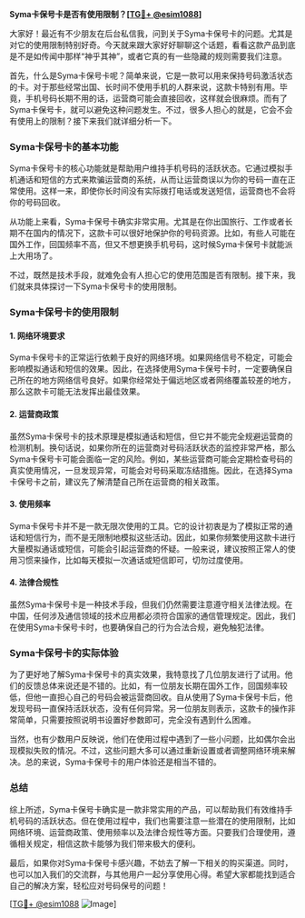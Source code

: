 **Syma卡保号卡是否有使用限制？[[TG💪+ @esim1088](https://t.me/s/esim1088)]**

大家好！最近有不少朋友在后台私信我，问到关于Syma卡保号卡的问题。尤其是对它的使用限制特别好奇。今天就来跟大家好好聊聊这个话题，看看这款产品到底是不是如传闻中那样“神乎其神”，或者它真的有一些隐藏的规则需要我们注意。

首先，什么是Syma卡保号卡呢？简单来说，它是一款可以用来保持号码激活状态的卡。对于那些经常出国、长时间不使用手机的人群来说，这款卡特别有用。毕竟，手机号码长期不用的话，运营商可能会直接回收，这样就会很麻烦。而有了Syma卡保号卡，就可以避免这种问题发生。不过，很多人担心的就是，它会不会有使用上的限制？接下来我们就详细分析一下。

### Syma卡保号卡的基本功能

Syma卡保号卡的核心功能就是帮助用户维持手机号码的活跃状态。它通过模拟手机通话和短信的方式来欺骗运营商的系统，从而让运营商误以为你的号码一直在正常使用。这样一来，即使你长时间没有实际拨打电话或发送短信，运营商也不会将你的号码回收。

从功能上来看，Syma卡保号卡确实非常实用。尤其是在你出国旅行、工作或者长期不在国内的情况下，这款卡可以很好地保护你的号码资源。比如，有些人可能在国外工作，回国频率不高，但又不想更换手机号码，这时候Syma卡保号卡就能派上大用场了。

不过，既然是技术手段，就难免会有人担心它的使用范围是否有限制。接下来，我们就来具体探讨一下Syma卡保号卡的使用限制。

### Syma卡保号卡的使用限制

#### 1. **网络环境要求**
Syma卡保号卡的正常运行依赖于良好的网络环境。如果网络信号不稳定，可能会影响模拟通话和短信的效果。因此，在选择使用Syma卡保号卡时，一定要确保自己所在的地方网络信号良好。如果你经常处于偏远地区或者网络覆盖较差的地方，那么这款卡可能无法发挥出最佳效果。

#### 2. **运营商政策**
虽然Syma卡保号卡的技术原理是模拟通话和短信，但它并不能完全规避运营商的检测机制。换句话说，如果你所在的运营商对号码活跃状态的监控非常严格，那么Syma卡保号卡可能会面临一定的风险。例如，某些运营商可能会定期检查号码的真实使用情况，一旦发现异常，可能会对号码采取冻结措施。因此，在选择Syma卡保号卡之前，建议先了解清楚自己所在运营商的相关政策。

#### 3. **使用频率**
Syma卡保号卡并不是一款无限次使用的工具。它的设计初衷是为了模拟正常的通话和短信行为，而不是无限制地模拟这些活动。因此，如果你频繁使用这款卡进行大量模拟通话或短信，可能会引起运营商的怀疑。一般来说，建议按照正常人的使用习惯来操作，比如每天模拟一次通话或短信即可，切勿过度使用。

#### 4. **法律合规性**
虽然Syma卡保号卡是一种技术手段，但我们仍然需要注意遵守相关法律法规。在中国，任何涉及通信领域的技术应用都必须符合国家的通信管理规定。因此，我们在使用Syma卡保号卡时，也要确保自己的行为合法合规，避免触犯法律。

### Syma卡保号卡的实际体验

为了更好地了解Syma卡保号卡的真实效果，我特意找了几位朋友进行了试用。他们的反馈总体来说还是不错的。比如，有一位朋友长期在国外工作，回国频率较低，但他一直担心自己的号码会被运营商回收。自从使用了Syma卡保号卡后，他发现号码一直保持活跃状态，没有任何异常。另一位朋友则表示，这款卡的操作非常简单，只需要按照说明书设置好参数即可，完全没有遇到什么困难。

当然，也有少数用户反映说，他们在使用过程中遇到了一些小问题，比如偶尔会出现模拟失败的情况。不过，这些问题大多可以通过重新设置或者调整网络环境来解决。总的来说，Syma卡保号卡的用户体验还是相当不错的。

### 总结

综上所述，Syma卡保号卡确实是一款非常实用的产品，可以帮助我们有效维持手机号码的活跃状态。但在使用过程中，我们也需要注意一些潜在的使用限制，比如网络环境、运营商政策、使用频率以及法律合规性等方面。只要我们合理使用，遵循相关规定，相信这款卡能够为我们带来极大的便利。

最后，如果你对Syma卡保号卡感兴趣，不妨去了解一下相关的购买渠道。同时，也可以加入我们的交流群，与其他用户一起分享使用心得。希望大家都能找到适合自己的解决方案，轻松应对号码保号的问题！

[[TG💪+ @esim1088](https://t.me/s/esim1088) ![Image](https://i.postimg.cc/4NQfJmqS/Snipaste-2025-05-13-00-14-12.png)]